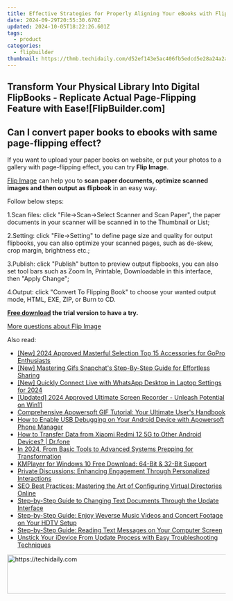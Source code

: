 ```yaml
---
title: Effective Strategies for Properly Aligning Your eBooks with FlipBuilder - A Comprehensive Guide
date: 2024-09-29T20:55:30.670Z
updated: 2024-10-05T18:22:26.601Z
tags:
  - product
categories:
  - flipbuilder
thumbnail: https://thmb.techidaily.com/d52ef143e5ac406fb5edcd5e28a24a2a1379f299efd751d4b382d0440e3e89ad.jpg
---
```


## Transform Your Physical Library Into Digital FlipBooks - Replicate Actual Page-Flipping Feature with Ease![FlipBuilder.com]

## Can I convert paper books to ebooks with same page-flipping effect?

If you want to upload your paper books on website, or put your photos to a gallery with page-flipping effect, you can try **Flip Image**. 

[Flip Image](https://tools.techidaily.com/flipbuilder/products/) can help you to **scan paper documents, optimize scanned images and then output as flipbook** in an easy way.

Follow below steps:

1.Scan files: click "File->Scan->Select Scanner and Scan Paper", the paper documents in your scanner will be scanned in to the Thumbnail or List;

2.Setting: click "File->Setting" to define page size and quality for output flipbooks, you can also optimize your scanned pages, such as de-skew, crop margin, brightness etc.;

3.Publish: click "Publish" button to preview output flipbooks, you can also set tool bars such as Zoom In, Printable, Downloadable in this interface, then "Apply Change";

4.Output: click "Convert To Flipping Book" to choose your wanted output mode, HTML, EXE, ZIP, or Burn to CD.

**[Free download](https://tools.techidaily.com/flipbuilder/products/) the trial version to have a try.** 

[More questions about Flip Image](https://tools.techidaily.com/flipbuilder/products/)

<ins class="adsbygoogle"
     style="display:block"
     data-ad-format="autorelaxed"
     data-ad-client="ca-pub-7571918770474297"
     data-ad-slot="1223367746"></ins>

<ins class="adsbygoogle"
     style="display:block"
     data-ad-client="ca-pub-7571918770474297"
     data-ad-slot="8358498916"
     data-ad-format="auto"
     data-full-width-responsive="true"></ins>

<span class="atpl-alsoreadstyle">Also read:</span>
<div><ul>
<li><a href="https://fox-boxes.techidaily.com/new-2024-approved-masterful-selection-top-15-accessories-for-gopro-enthusiasts/"><u>[New] 2024 Approved Masterful Selection Top 15 Accessories for GoPro Enthusiasts</u></a></li>
<li><a href="https://snapchat-videos.techidaily.com/new-mastering-gifs-snapchats-step-by-step-guide-for-effortless-sharing/"><u>[New] Mastering Gifs Snapchat's Step-By-Step Guide for Effortless Sharing</u></a></li>
<li><a href="https://screen-capture.techidaily.com/new-quickly-connect-live-with-whatsapp-desktop-in-laptop-settings-for-2024/"><u>[New] Quickly Connect Live with WhatsApp Desktop in Laptop Settings for 2024</u></a></li>
<li><a href="https://screen-sharing-recording.techidaily.com/updated-2024-approved-ultimate-screen-recorder-unleash-potential-on-win11/"><u>[Updated] 2024 Approved Ultimate Screen Recorder - Unleash Potential on Win11</u></a></li>
<li><a href="https://fox-pages.techidaily.com/comprehensive-apowersoft-gif-tutorial-your-ultimate-users-handbook/"><u>Comprehensive Apowersoft GIF Tutorial: Your Ultimate User's Handbook</u></a></li>
<li><a href="https://fox-pages.techidaily.com/how-to-enable-usb-debugging-on-your-android-device-with-apowersoft-phone-manager/"><u>How to Enable USB Debugging on Your Android Device with Apowersoft Phone Manager</u></a></li>
<li><a href="https://android-transfer.techidaily.com/how-to-transfer-data-from-xiaomi-redmi-12-5g-to-other-android-devices-drfone-by-drfone-transfer-from-android-transfer-from-android/"><u>How to Transfer Data from Xiaomi Redmi 12 5G to Other Android Devices? | Dr.fone</u></a></li>
<li><a href="https://some-knowledge.techidaily.com/in-2024-from-basic-tools-to-advanced-systems-prepping-for-transformation/"><u>In 2024, From Basic Tools to Advanced Systems Prepping for Transformation</u></a></li>
<li><a href="https://video-ai-editor.techidaily.com/kmplayer-for-windows-10-free-download-64-bit-and-32-bit-support/"><u>KMPlayer for Windows 10 Free Download: 64-Bit & 32-Bit Support</u></a></li>
<li><a href="https://fox-pages.techidaily.com/private-discussions-enhancing-engagement-through-personalized-interactions/"><u>Private Discussions: Enhancing Engagement Through Personalized Interactions</u></a></li>
<li><a href="https://fox-pages.techidaily.com/seo-best-practices-mastering-the-art-of-configuring-virtual-directories-online/"><u>SEO Best Practices: Mastering the Art of Configuring Virtual Directories Online</u></a></li>
<li><a href="https://fox-pages.techidaily.com/step-by-step-guide-to-changing-text-documents-through-the-update-interface/"><u>Step-by-Step Guide to Changing Text Documents Through the Update Interface</u></a></li>
<li><a href="https://fox-pages.techidaily.com/step-by-step-guide-enjoy-weverse-music-videos-and-concert-footage-on-your-hdtv-setup/"><u>Step-by-Step Guide: Enjoy Weverse Music Videos and Concert Footage on Your HDTV Setup</u></a></li>
<li><a href="https://fox-pages.techidaily.com/step-by-step-guide-reading-text-messages-on-your-computer-screen/"><u>Step-by-Step Guide: Reading Text Messages on Your Computer Screen</u></a></li>
<li><a href="https://os-tips.techidaily.com/unstick-your-idevice-from-update-process-with-easy-troubleshooting-techniques/"><u>Unstick Your iDevice From Update Process with Easy Troubleshooting Techniques</u></a></li>
</ul></div>

<!-- affiliate ads begin -->
<a href="https://appsumo.8odi.net/c/5597632/2037356/7443" target="_top" id="2037356">
  <img src="//a.impactradius-go.com/display-ad/7443-2037356" border="0" alt="https://techidaily.com" width="728" height="90"/>
</a>
<img height="0" width="0" src="https://appsumo.8odi.net/i/5597632/2037356/7443" style="position:absolute;visibility:hidden;" border="0" />
<!-- affiliate ads end -->

